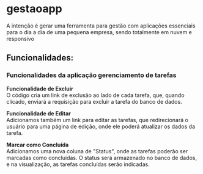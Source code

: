 # gestaoapp
A intenção é gerar uma ferramenta para gestão com aplicações essenciais para o dia a dia de uma pequena empresa, sendo totalmente em nuvem e responsivo
## Funcionalidades:
### Funcionalidades da aplicação gerenciamento de tarefas
**Funcionalidade de Excluir**<br>
O código cria um link de exclusão ao lado de cada tarefa, que, quando clicado, enviará a requisição para excluir a tarefa do banco de dados.<br>

**Funcionalidade de Editar**<br>
Adicionamos também um link para editar as tarefas, que redirecionará o usuário para uma página de edição, onde ele poderá atualizar os dados da tarefa.<br>

**Marcar como Concluída**<br>
Adicionamos uma nova coluna de "Status", onde as tarefas poderão ser marcadas como concluídas. O status será armazenado no banco de dados, e na visualização, as tarefas concluídas serão indicadas.

